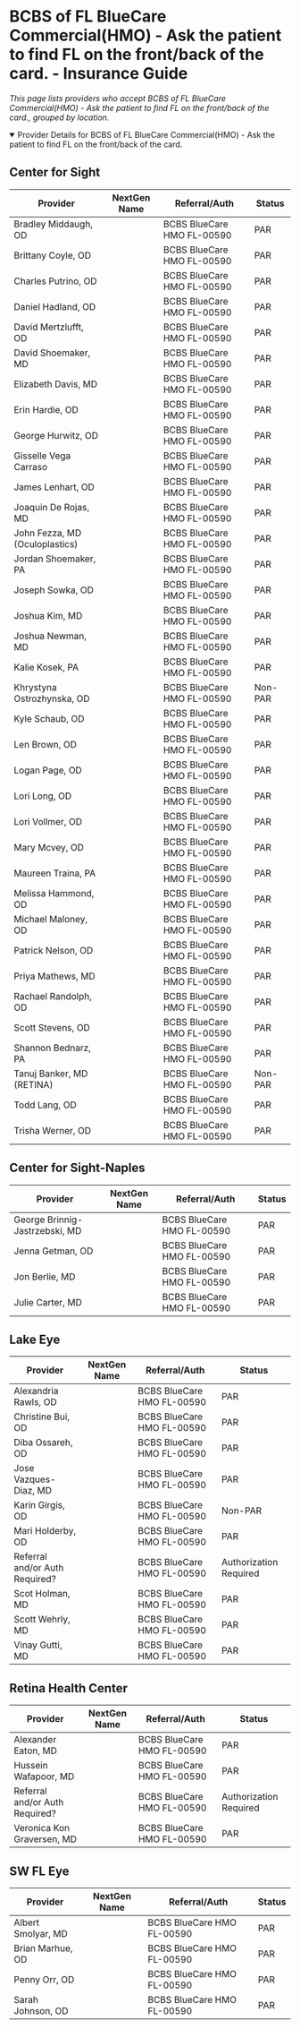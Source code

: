 # BCBS of FL BlueCare Commercial(HMO) - Ask the patient to find FL on the front/back of the card. - Insurance Guide

*This page lists providers who accept BCBS of FL BlueCare Commercial(HMO) - Ask the patient to find FL on the front/back of the card., grouped by location.*

<details open><summary>Provider Details for BCBS of FL BlueCare Commercial(HMO) - Ask the patient to find FL on the front/back of the card.</summary>

## Center for Sight

| Provider | NextGen Name | Referral/Auth | Status |
|----------|-------------|--------------|--------|
| Bradley Middaugh, OD |  | BCBS BlueCare HMO FL-00590 | PAR |
| Brittany Coyle, OD |  | BCBS BlueCare HMO FL-00590 | PAR |
| Charles Putrino, OD |  | BCBS BlueCare HMO FL-00590 | PAR |
| Daniel Hadland, OD |  | BCBS BlueCare HMO FL-00590 | PAR |
| David Mertzlufft, OD |  | BCBS BlueCare HMO FL-00590 | PAR |
| David Shoemaker, MD |  | BCBS BlueCare HMO FL-00590 | PAR |
| Elizabeth Davis, MD |  | BCBS BlueCare HMO FL-00590 | PAR |
| Erin Hardie, OD |  | BCBS BlueCare HMO FL-00590 | PAR |
| George Hurwitz, OD |  | BCBS BlueCare HMO FL-00590 | PAR |
| Gisselle Vega Carraso |  | BCBS BlueCare HMO FL-00590 | PAR |
| James Lenhart, OD |  | BCBS BlueCare HMO FL-00590 | PAR |
| Joaquin De Rojas, MD |  | BCBS BlueCare HMO FL-00590 | PAR |
| John Fezza, MD (Oculoplastics) |  | BCBS BlueCare HMO FL-00590 | PAR |
| Jordan Shoemaker, PA |  | BCBS BlueCare HMO FL-00590 | PAR |
| Joseph Sowka, OD |  | BCBS BlueCare HMO FL-00590 | PAR |
| Joshua Kim, MD |  | BCBS BlueCare HMO FL-00590 | PAR |
| Joshua Newman, MD |  | BCBS BlueCare HMO FL-00590 | PAR |
| Kalie Kosek, PA |  | BCBS BlueCare HMO FL-00590 | PAR |
| Khrystyna Ostrozhynska, OD |  | BCBS BlueCare HMO FL-00590 | Non-PAR |
| Kyle Schaub, OD |  | BCBS BlueCare HMO FL-00590 | PAR |
| Len Brown, OD |  | BCBS BlueCare HMO FL-00590 | PAR |
| Logan Page, OD |  | BCBS BlueCare HMO FL-00590 | PAR |
| Lori Long, OD |  | BCBS BlueCare HMO FL-00590 | PAR |
| Lori Vollmer, OD |  | BCBS BlueCare HMO FL-00590 | PAR |
| Mary Mcvey, OD |  | BCBS BlueCare HMO FL-00590 | PAR |
| Maureen Traina, PA |  | BCBS BlueCare HMO FL-00590 | PAR |
| Melissa Hammond, OD |  | BCBS BlueCare HMO FL-00590 | PAR |
| Michael Maloney, OD |  | BCBS BlueCare HMO FL-00590 | PAR |
| Patrick Nelson, OD |  | BCBS BlueCare HMO FL-00590 | PAR |
| Priya Mathews, MD |  | BCBS BlueCare HMO FL-00590 | PAR |
| Rachael Randolph, OD |  | BCBS BlueCare HMO FL-00590 | PAR |
| Scott Stevens, OD |  | BCBS BlueCare HMO FL-00590 | PAR |
| Shannon Bednarz, PA |  | BCBS BlueCare HMO FL-00590 | PAR |
| Tanuj Banker, MD (RETINA) |  | BCBS BlueCare HMO FL-00590 | Non-PAR |
| Todd Lang, OD |  | BCBS BlueCare HMO FL-00590 | PAR |
| Trisha Werner, OD |  | BCBS BlueCare HMO FL-00590 | PAR |

## Center for Sight-Naples

| Provider | NextGen Name | Referral/Auth | Status |
|----------|-------------|--------------|--------|
| George Brinnig-Jastrzebski, MD |  | BCBS BlueCare HMO FL-00590 | PAR |
| Jenna Getman, OD |  | BCBS BlueCare HMO FL-00590 | PAR |
| Jon Berlie, MD |  | BCBS BlueCare HMO FL-00590 | PAR |
| Julie Carter, MD |  | BCBS BlueCare HMO FL-00590 | PAR |

## Lake Eye 

| Provider | NextGen Name | Referral/Auth | Status |
|----------|-------------|--------------|--------|
| Alexandria Rawls, OD |  | BCBS BlueCare HMO FL-00590 | PAR |
| Christine Bui, OD |  | BCBS BlueCare HMO FL-00590 | PAR |
| Diba Ossareh, OD |  | BCBS BlueCare HMO FL-00590 | PAR |
| Jose Vazques-Diaz, MD |  | BCBS BlueCare HMO FL-00590 | PAR |
| Karin Girgis, OD |  | BCBS BlueCare HMO FL-00590 | Non-PAR |
| Mari Holderby, OD |  | BCBS BlueCare HMO FL-00590 | PAR |
| Referral and/or Auth Required? |  | BCBS BlueCare HMO FL-00590 | Authorization Required |
| Scot Holman, MD |  | BCBS BlueCare HMO FL-00590 | PAR |
| Scott Wehrly, MD |  | BCBS BlueCare HMO FL-00590 | PAR |
| Vinay Gutti, MD |  | BCBS BlueCare HMO FL-00590 | PAR |

## Retina Health Center

| Provider | NextGen Name | Referral/Auth | Status |
|----------|-------------|--------------|--------|
| Alexander Eaton, MD |  | BCBS BlueCare HMO FL-00590 | PAR |
| Hussein Wafapoor, MD |  | BCBS BlueCare HMO FL-00590 | PAR |
| Referral and/or Auth Required? |  | BCBS BlueCare HMO FL-00590 | Authorization Required |
| Veronica Kon Graversen, MD |  | BCBS BlueCare HMO FL-00590 | PAR |

## SW FL Eye

| Provider | NextGen Name | Referral/Auth | Status |
|----------|-------------|--------------|--------|
| Albert Smolyar, MD |  | BCBS BlueCare HMO FL-00590 | PAR |
| Brian Marhue, OD |  | BCBS BlueCare HMO FL-00590 | PAR |
| Penny Orr, OD |  | BCBS BlueCare HMO FL-00590 | PAR |
| Sarah Johnson, OD |  | BCBS BlueCare HMO FL-00590 | PAR |

</details>

